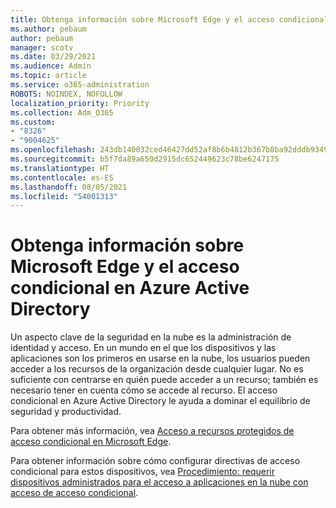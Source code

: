 ```yaml
---
title: Obtenga información sobre Microsoft Edge y el acceso condicional en Azure Active Directory
ms.author: pebaum
author: pebaum
manager: scotv
ms.date: 03/29/2021
ms.audience: Admin
ms.topic: article
ms.service: o365-administration
ROBOTS: NOINDEX, NOFOLLOW
localization_priority: Priority
ms.collection: Adm_O365
ms.custom:
- "8326"
- "9004625"
ms.openlocfilehash: 243db140032ced46427dd52af8b6b4812b367b8ba92dddb9349643338d7ddf48
ms.sourcegitcommit: b5f7da89a650d2915dc652449623c78be6247175
ms.translationtype: HT
ms.contentlocale: es-ES
ms.lasthandoff: 08/05/2021
ms.locfileid: "54001313"
---
```

# <a name="learn-about-microsoft-edge-and-conditional-access-in-azure-active-directory"></a>Obtenga información sobre Microsoft Edge y el acceso condicional en Azure Active Directory

Un aspecto clave de la seguridad en la nube es la administración de identidad y acceso. En un mundo en el que los dispositivos y las aplicaciones son los primeros en usarse en la nube, los usuarios pueden acceder a los recursos de la organización desde cualquier lugar. No es suficiente con centrarse en quién puede acceder a un recurso; también es necesario tener en cuenta cómo se accede al recurso. El acceso condicional en Azure Active Directory le ayuda a dominar el equilibrio de seguridad y productividad.

Para obtener más información, vea [Acceso a recursos protegidos de acceso condicional en Microsoft Edge](https://go.microsoft.com/fwlink/?linkid=2152158).

Para obtener información sobre cómo configurar directivas de acceso condicional para estos dispositivos, vea [Procedimiento: requerir dispositivos administrados para el acceso a aplicaciones en la nube con acceso de acceso condicional](https://go.microsoft.com/fwlink/?linkid=2137682).